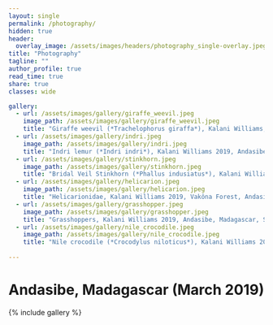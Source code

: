 ```yaml
---
layout: single
permalink: /photography/
hidden: true
header:
  overlay_image: /assets/images/headers/photography_single-overlay.jpeg
title: "Photography"
tagline: ""   
author_profile: true
read_time: true
share: true
classes: wide

gallery:
  - url: /assets/images/gallery/giraffe_weevil.jpeg
    image_path: /assets/images/gallery/giraffe_weevil.jpeg
    title: "Giraffe weevil (*Trachelophorus giraffa*), Kalani Williams, March 2019, Andasibe, Madagascar, SONY DSC-HX400V (58mm)"
  - url: /assets/images/gallery/indri.jpeg
    image_path: /assets/images/gallery/indri.jpeg
    title: "Indri lemur (*Indri indri*), Kalani Williams 2019, Andasibe, Madagascar, SONY DSC-HX400V (17mm)"
  - url: /assets/images/gallery/stinkhorn.jpeg
    image_path: /assets/images/gallery/stinkhorn.jpeg
    title: "Bridal Veil Stinkhorn (*Phallus indusiatus*), Kalani Williams, March 2019, Andasibe, Madagascar, SONY DSC-HX400V (6mm)"
  - url: /assets/images/gallery/helicarion.jpeg
    image_path: /assets/images/gallery/helicarion.jpeg
    title: "Helicarionidae, Kalani Williams 2019, Vakôna Forest, Andasibe, Madagascar, SONY DSC-HX400V (16mm)"
  - url: /assets/images/gallery/grasshopper.jpeg
    image_path: /assets/images/gallery/grasshopper.jpeg
    title: "Grasshoppers, Kalani Williams 2019, Andasibe, Madagascar, SONY DSC-HX400V (20mm)"
  - url: /assets/images/gallery/nile_crocodile.jpeg
    image_path: /assets/images/gallery/nile_crocodile.jpeg
    title: "Nile crocodile (*Crocodylus niloticus*), Kalani Williams 2019, Vakôna Forest, Andasibe, Madagascar, SONY DSC-HX400V (215mm)"
  
---
```


# Andasibe, Madagascar (March 2019)

{% include gallery %}
